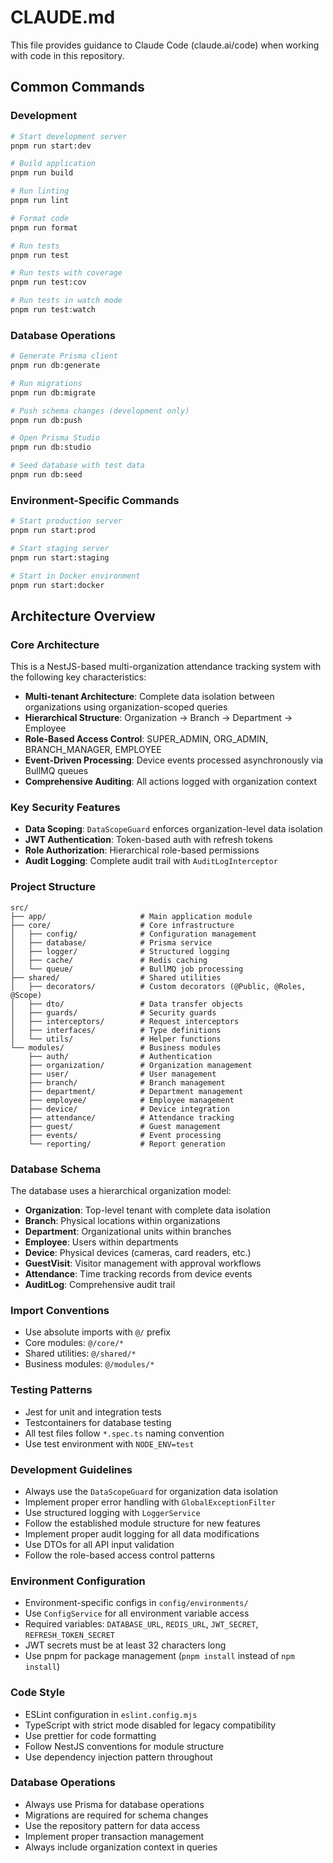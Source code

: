 # CLAUDE.md

This file provides guidance to Claude Code (claude.ai/code) when working with code in this repository.

## Common Commands

### Development
```bash
# Start development server
pnpm run start:dev

# Build application
pnpm run build

# Run linting
pnpm run lint

# Format code
pnpm run format

# Run tests
pnpm run test

# Run tests with coverage
pnpm run test:cov

# Run tests in watch mode
pnpm run test:watch
```

### Database Operations
```bash
# Generate Prisma client
pnpm run db:generate

# Run migrations
pnpm run db:migrate

# Push schema changes (development only)
pnpm run db:push

# Open Prisma Studio
pnpm run db:studio

# Seed database with test data
pnpm run db:seed
```

### Environment-Specific Commands
```bash
# Start production server
pnpm run start:prod

# Start staging server
pnpm run start:staging

# Start in Docker environment
pnpm run start:docker
```

## Architecture Overview

### Core Architecture
This is a NestJS-based multi-organization attendance tracking system with the following key characteristics:

- **Multi-tenant Architecture**: Complete data isolation between organizations using organization-scoped queries
- **Hierarchical Structure**: Organization → Branch → Department → Employee
- **Role-Based Access Control**: SUPER_ADMIN, ORG_ADMIN, BRANCH_MANAGER, EMPLOYEE
- **Event-Driven Processing**: Device events processed asynchronously via BullMQ queues
- **Comprehensive Auditing**: All actions logged with organization context

### Key Security Features
- **Data Scoping**: `DataScopeGuard` enforces organization-level data isolation
- **JWT Authentication**: Token-based auth with refresh tokens
- **Role Authorization**: Hierarchical role-based permissions
- **Audit Logging**: Complete audit trail with `AuditLogInterceptor`

### Project Structure
```
src/
├── app/                     # Main application module
├── core/                    # Core infrastructure
│   ├── config/              # Configuration management
│   ├── database/            # Prisma service
│   ├── logger/              # Structured logging
│   ├── cache/               # Redis caching
│   └── queue/               # BullMQ job processing
├── shared/                  # Shared utilities
│   ├── decorators/          # Custom decorators (@Public, @Roles, @Scope)
│   ├── dto/                 # Data transfer objects
│   ├── guards/              # Security guards
│   ├── interceptors/        # Request interceptors
│   ├── interfaces/          # Type definitions
│   └── utils/               # Helper functions
└── modules/                 # Business modules
    ├── auth/                # Authentication
    ├── organization/        # Organization management
    ├── user/                # User management
    ├── branch/              # Branch management
    ├── department/          # Department management
    ├── employee/            # Employee management
    ├── device/              # Device integration
    ├── attendance/          # Attendance tracking
    ├── guest/               # Guest management
    ├── events/              # Event processing
    └── reporting/           # Report generation
```

### Database Schema
The database uses a hierarchical organization model:
- **Organization**: Top-level tenant with complete data isolation
- **Branch**: Physical locations within organizations
- **Department**: Organizational units within branches
- **Employee**: Users within departments
- **Device**: Physical devices (cameras, card readers, etc.)
- **GuestVisit**: Visitor management with approval workflows
- **Attendance**: Time tracking records from device events
- **AuditLog**: Comprehensive audit trail

### Import Conventions
- Use absolute imports with `@/` prefix
- Core modules: `@/core/*`
- Shared utilities: `@/shared/*`
- Business modules: `@/modules/*`

### Testing Patterns
- Jest for unit and integration tests
- Testcontainers for database testing
- All test files follow `*.spec.ts` naming convention
- Use test environment with `NODE_ENV=test`

### Development Guidelines
- Always use the `DataScopeGuard` for organization data isolation
- Implement proper error handling with `GlobalExceptionFilter`
- Use structured logging with `LoggerService`
- Follow the established module structure for new features
- Implement proper audit logging for all data modifications
- Use DTOs for all API input validation
- Follow the role-based access control patterns

### Environment Configuration
- Environment-specific configs in `config/environments/`
- Use `ConfigService` for all environment variable access
- Required variables: `DATABASE_URL`, `REDIS_URL`, `JWT_SECRET`, `REFRESH_TOKEN_SECRET`
- JWT secrets must be at least 32 characters long
- Use pnpm for package management (`pnpm install` instead of `npm install`)

### Code Style
- ESLint configuration in `eslint.config.mjs`
- TypeScript with strict mode disabled for legacy compatibility
- Use prettier for code formatting
- Follow NestJS conventions for module structure
- Use dependency injection pattern throughout

### Database Operations
- Always use Prisma for database operations
- Migrations are required for schema changes
- Use the repository pattern for data access
- Implement proper transaction management
- Always include organization context in queries